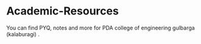 # Academic-Resources
You can find PYQ, notes and more for PDA college of engineering gulbarga (kalaburagi) .
